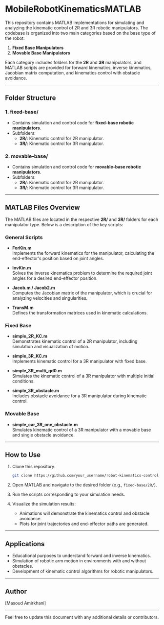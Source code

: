 # MobileRobotKinematicsMATLAB

This repository contains MATLAB implementations for simulating and analyzing the kinematic control of 2R and 3R robotic manipulators. The codebase is organized into two main categories based on the base type of the robot:

1. **Fixed Base Manipulators**
2. **Movable Base Manipulators**

Each category includes folders for the **2R** and **3R** manipulators, and MATLAB scripts are provided for forward kinematics, inverse kinematics, Jacobian matrix computation, and kinematics control with obstacle avoidance.

---

## Folder Structure

### 1. **fixed-base/**

- Contains simulation and control code for **fixed-base robotic manipulators**.
- Subfolders:
  - **2R/**: Kinematic control for 2R manipulator.
  - **3R/**: Kinematic control for 3R manipulator.

### 2. **movable-base/**

- Contains simulation and control code for **movable-base robotic manipulators**.
- Subfolders:
  - **2R/**: Kinematic control for 2R manipulator.
  - **3R/**: Kinematic control for 3R manipulator.

---

## MATLAB Files Overview

The MATLAB files are located in the respective **2R/** and **3R/** folders for each manipulator type. Below is a description of the key scripts:

### General Scripts

- **ForKin.m**  
  Implements the forward kinematics for the manipulator, calculating the end-effector's position based on joint angles.

- **InvKin.m**  
  Solves the inverse kinematics problem to determine the required joint angles for a desired end-effector position.

- **Jacob.m / Jacob2.m**  
  Computes the Jacobian matrix of the manipulator, which is crucial for analyzing velocities and singularities.

- **TransM.m**  
  Defines the transformation matrices used in kinematic calculations.

### Fixed Base

- **simple_2R_KC.m**  
  Demonstrates kinematic control of a 2R manipulator, including simulation and visualization of motion.

- **simple_3R_KC.m**  
  Implements kinematic control for a 3R manipulator with fixed base.

- **simple_3R_multi_qd0.m**  
  Simulates the kinematic control of a 3R manipulator with multiple initial conditions.

- **simple_3R_obstacle.m**  
  Includes obstacle avoidance for a 3R manipulator during kinematic control.

### Movable Base

- **simple_car_3R_one_obstacle.m**  
  Simulates kinematic control of a 3R manipulator with a movable base and single obstacle avoidance.

---

## How to Use

1. Clone this repository:
   ```bash
   git clone https://github.com/your_username/robot-kinematics-control.git](https://github.com/MasoudAmirkhaniV/MobileRobotKinematicsMATLAB.git
   ```

2. Open MATLAB and navigate to the desired folder (e.g., `fixed-base/2R/`).

3. Run the scripts corresponding to your simulation needs.

4. Visualize the simulation results:
   - Animations will demonstrate the kinematics control and obstacle avoidance.
   - Plots for joint trajectories and end-effector paths are generated.

---

## Applications

- Educational purposes to understand forward and inverse kinematics.
- Simulation of robotic arm motion in environments with and without obstacles.
- Development of kinematic control algorithms for robotic manipulators.

---
## Author

[Masoud Amirkhani]

---

Feel free to update this document with any additional details or contributors.
